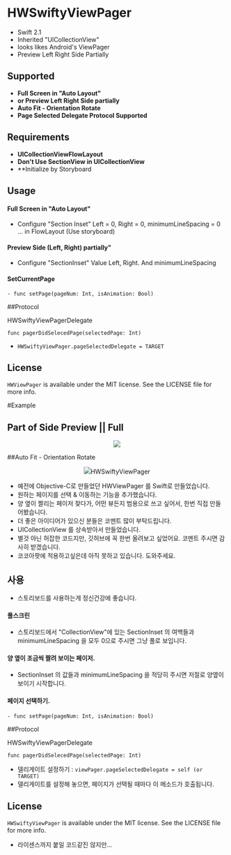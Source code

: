 



# HWSwiftyViewPager

- Swift 2.1
- Inherited "UICollectionView"
- looks likes Android's ViewPager
- Preview Left Right Side Partially



## Supported
- **Full Screen in "Auto Layout"**
- **or Preview Left Right Side partially**
- **Auto Fit - Orientation Rotate**
- **Page Selected Delegate Protocol Supported**



## Requirements

- **UICollectionViewFlowLayout**
- **Don't Use SectionView in UICollectionView**
- **Initialize by Storyboard

## Usage

#### Full Screen in "Auto Layout"
- Configure "Section Inset" Left = 0, Right = 0, minimumLineSpacing = 0 ... in FlowLayout (Use storyboard) 


#### Preview Side (Left, Right) partially"
- Configure "SectionInset" Value Left, Right. And minimumLineSpacing


#### SetCurrentPage
```
- func setPage(pageNum: Int, isAnimation: Bool)
```


##Protocol

HWSwiftyViewPagerDelegate

```
func pagerDidSelecedPage(selectedPage: Int)
```

- `HWSwiftyViewPager.pageSelectedDelegate = TARGET`



## License

`HWViewPager` is available under the MIT license. See the LICENSE file for more info.



#Example

## Part of Side Preview || Full

<p align="center" >
<img src="http://blogfiles.naver.net/20160111_242/vowed_1452494985906DuAvE_JPEG/example1.jpg">
</p>



##Auto Fit - Orientation Rotate

<p align="center" >
<img src="http://blogfiles.naver.net/20160111_242/vowed_1452494985906DuAvE_JPEG/example1.jpg>
</p>



# HWSwiftyViewPager

- 예전에 Objective-C로 만들었던 HWViewPager 를 Swift로 만들었습니다.
- 원하는 페이지를 선택 & 이동하는 기능을 추가했습니다.
- 양 옆이 짤리는 페이저 찾다가, 어떤 뷰든지 범용으로 쓰고 싶어서, 한번 직접 만들어봤습니다.
- 더 좋은 아이디어가 있으신 분들은 코멘트 많이 부탁드립니다.
- UICollectionView 를 상속받아서 만들었습니다.
- 별것 아닌 허잡한 코드지만, 깃허브에 꼭 한번 올려보고 싶었어요. 코멘트 주시면 감사히 받겠습니다.
- 코코아팟에 적용하고싶은데 아직 못하고 있습니다. 도와주세요.



## 사용

- 스토리보드를 사용하는게 정신건강에 좋습니다.

#### 풀스크린
- 스토리보드에서 "CollectionView"에 있는 SectionInset 의 여백들과 minimumLineSpacing 을 모두 0으로 주시면 그냥 풀로 보입니다.

#### 양 옆이 조금씩 짤려 보이는 페이저.

- SectionInset 의 값들과 minimumLineSpacing 을 적당히 주시면 저절로 양옆이 보이기 시작합니다.


#### 페이지 선택하기.

```
- func setPage(pageNum: Int, isAnimation: Bool)
```


##Protocol

HWSwiftyViewPagerDelegate

```
func pagerDidSelecedPage(selectedPage: Int)
```

- 델리게이트 설정하기 : `viewPager.pageSelectedDelegate = self (or TARGET)`
- 델리게이트를 설정해 놓으면, 페이지가 선택될 때마다 이 메소드가 호출됩니다.



## License

`HWSwiftyViewPager` is available under the MIT license. See the LICENSE file for more info.

- 라이센스까지 붙일 코드같진 않지만...







